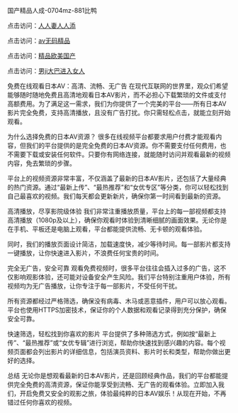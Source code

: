 

国产精品人成-0704mz-881比鸭


点击访问：<a href="https://vassv.pages.dev/">人人妻人人添</a>

点击访问：<a href="https://fdhf-454.pages.dev/">av无码精品</a>

点击访问：<a href="https://gfd-5xg.pages.dev/">精品欧美国产</a>

点击访问：<a href="https://bsdf-5f5.pages.dev/">男ji大巴进入女人</a>



免费在线观看日本AV：高清、流畅、无广告
在现代互联网的世界里，观众们希望能够随时随地免费且高清地观看日本AV影片，而不必担心下载繁琐的文件或支付高额费用。为了满足这一需求，我们为你提供了一个完美的平台——所有日本AV影片完全免费，支持高清播放，且没有广告打扰。你只需轻松点击，就能立刻开始观看。

为什么选择免费的日本AV资源？
很多在线视频平台都要求用户付费才能观看内容，但我们的平台提供的是完全免费的日本AV资源。你不需要支付任何费用，也不需要下载或安装任何软件。只要你有网络连接，就能随时访问并观看最新的视频内容，免去繁琐的步骤。

平台上的视频资源非常丰富，不仅涵盖了最新的日本AV影片，还包括了大量经典的热门资源。通过“最新上传”、“最热推荐”和“女优专区”等分类，你可以轻松找到自己最喜欢的视频。我们每天都会更新新片，确保你第一时间看到最新的资源。

高清播放，尽享影院级体验
我们非常注重播放质量，平台上的每一部视频都支持高清播放（1080p及以上），确保你观看时体验到清晰细腻的画面效果。无论你是在手机、平板还是电脑上观看，平台都能提供流畅、无卡顿的观看体验。

同时，我们的播放页面设计简洁，加载速度快，减少等待时间。每一部影片都支持一键播放，让你快速进入影片，不浪费任何宝贵的时间。

完全无广告，安全可靠
观看免费视频时，很多平台往往会插入过多的广告，这不仅影响观影体验，还可能对设备安全产生风险。我们平台特别注重用户体验，所有视频均为无广告播放，让你专注于每一部影片，不受任何干扰。

所有资源都经过严格筛选，确保没有病毒、木马或恶意插件，用户可以放心观看。平台也使用HTTPS加密技术，保证你的个人数据和观看记录得到充分保护，确保安全可靠。

快速筛选，轻松找到你喜欢的影片
平台提供了多种筛选方式，例如按“最新上传”、“最热推荐”或“女优专辑”进行浏览，帮助你快速找到感兴趣的内容。每个视频页面都会列出影片的详细信息，包括演员资料、影片时长和类型，帮助你做出更好的选择。

总结
无论你是想观看最新的日本AV影片，还是回顾经典作品，我们的平台都能提供完全免费的高清资源，保证你能享受到流畅、无广告的观看体验。立即加入我们，开启免费又安全的观影之旅，体验最纯粹的日本AV娱乐！从现在开始，不再错过任何你喜欢的视频。










<span style="display:none;">[Canonical link]( https://github.com/luck20250704/luck11 ）</span>

